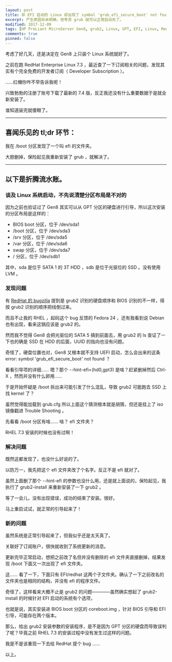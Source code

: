 ```yaml
---
layout: post
title: 非 EFI 启动的 Linux 却出现了 symbol 'grub_efi_secure_boot' not found 错误而无法启动
excerpt: 产生原因尚未明确，但考虑 grub 就可以正常启动先了。
modified: 2017-12-09
tags: [HP ProLiant MicroServer Gen8, grub2, Linux, GPT, EFI, Linux, RedHat Enterprise Linux]
comments: true
pinned: false
---
```


考虑了好几天，还是决定在 Gen8 上只装个 Linux 系统就好了。

之前在跑 RedHat Enterprise Linux 7.3 ，最近查了一下订阅相关的问题，发现其实有个完全免费的开发者订阅（ Developer Subscription ）。

……红帽你咋不早告诉我呢！

兴致勃勃的注册了账号下载了最新的 7.4 版，反正我还没有什么重要数据于是就全新安装了。

谁知道装完就傻眼了。

----

## 喜闻乐见的 tl;dr 环节：

我在 /boot 分区发现了一个叫 efi 的文件夹。

大胆删掉，保险起见我重新安装了 grub ，就解决了。

----

## 以下是折腾流水账。

### 谈及 Linux 系统启动，不先说清楚分区布局是不对的

因为之前也验证过了 Gen8 其实可以从 GPT 分区的硬盘进行引导，所以这次安装的分区布局是这样的：

* BIOS boot 分区，位于 /dev/sda1
* /boot 分区，位于 /dev/sda3
* /srv 分区，位于 /dev/sda5
* /var 分区，位于 /dev/sda6
* swap 分区，位于 /dev/sda7
* / 分区，位于 /dev/sdb1

其中，sda 是位于 SATA 1 的 3T HDD ，sdb 是位于光驱位的 SSD 。没有使用 LVM 。

### 发现问题

有 [RedHat 的 bugzilla](https://bugzilla.redhat.com/show_bug.cgi?id=1350049) 提到是 grub2 识别的硬盘顺序和 BIOS 识别的不一样，得按 grub2 识别的顺序把线倒过来。

而且不止我的 RHEL ，起码这个 bug 反馈的 Fedora 24 ，还有我看到说 Debian 也有出现，看来这锅应该是 grub2 的。

然而我不觉得 Gen8 会把光驱位的 SATA 5 搞到前面去，用 grub2 的 ls 查证了一下也的确是 SSD 在 HDD 的后面，UUID 的指向也没有问题。

奇怪了，硬盘位置也对，Gen8 又根本就不支持 UEFI 启动，怎么会出来的这条 error: symbol 'grub_efi_secure_boot' not found ？

看看引导项的详细…… 嗯？那个 --hint-efi=(hd0,gpt3) 是啥？赶紧删掉然后 Ctrl-X ，然而并没有什么卵用……

于是开始怀疑是 /boot 拆出来可能引发了什么混乱，导致 grub2 可能跑去 SSD 上找 kernel 了？

虽然觉得能加载到 grub.cfg 所以上面这个猜测根本就是胡猜，但还是挂上了 iso 镜像戳进 Trouble Shooting 。

先看看 /boot 分区有啥…… 啥？ efi 文件夹？

RHEL 7.3 安装的时候也没有过啊！

### 解决问题

既然这都发现了，也没什么好说的了。

以防万一，我先把这个 efi 文件夹改了个名字。反正不是 efi 就对了。

虽然上面删了那个 --hint-efi 的参数也没什么用，还是就上面说的，保险起见，我执行了 grub2-install 来重新安装了一下 grub2 。

等了一会儿，没有出现错误，成功的结束了安装。很好。

马上重启试试，就正常的引导起来了！

### 新的问题

虽然系统是正常引导起来了，但我似乎还是太天真了。

关联好了订阅账户，很快就收到了系统更新的消息。

更新完毕正常启动，想把之前改了名但并没有删除的 efi 文件夹直接删掉，结果发现 /boot 下面又一次出现了 efi 文件夹。

这…… 看了一下，下面只有 EFI/redhat 这两个子文件夹。确认了一下之前改名的文件夹也是相同的结构，并没有 efi 的程序文件。

奇怪了，这样看来大概不止是 grub2 的问题————虽然确实想起了 grub2-install 的时候针对 EFI 启动的系统有个选项，

也就是说，其实安装进 BIOS boot 分区的 coreboot.img ，针对 BIOS 引导和 EFI 引导，可能存在两个版本。

那么，给出 grub2 安装参数的安装程序，是不是因为 GPT 分区的硬盘而导致误判了呢？毕竟之前 RHEL 7.3 的安装过程中没有发生过这样的问题。

我是不是该重现一下去给 RedHat 提个 bug ……

以上。
